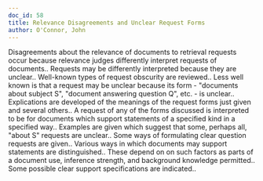 ```yaml
---
doc_id: 58
title: Relevance Disagreements and Unclear Request Forms
author: O'Connor, John
---
```


Disagreements about the relevance of documents to retrieval requests occur
because relevance judges differently interpret requests of documents.. Requests
may be differently interpreted because they are unclear.. Well-known types of
request obscurity are reviewed.. Less well known is that a request may be 
unclear because its form - "documents about subject S", "document answering 
question Q", etc. - is unclear.. 
   Explications are developed of the meanings of the request forms just given 
and several others.. A request of any of the forms discussed is interpreted to 
be for documents which support statements of a specified kind in a specified 
way.. Examples are given which suggest that some, perhaps all, "about S" 
requests are unclear.. Some ways of formulating clear question requests are 
given..
   Various ways in which documents may support statements are distinguished..
These depend on on such factors as parts of a document use, inference strength,
and background knowledge permitted.. Some possible clear support specifications
are indicated..